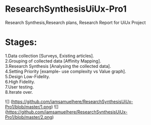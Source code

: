 # ResearchSynthesisUiUx-Pro1
Research Synthesis,Research plans, Research Report for UiUx Project

# Stages:

1.Data collection [Surveys, Existing articles].<br/>
2.Grouping of collected data [Affinity Mapping].<br/>
3.Research Synthesis [Analysing the collected data].<br/>
4.Setting Priority [example- use complexity vs Value graph].<br/>
5.Design Low-Fidelity.<br/>
6.High Fidelity.<br/>
7.User testing.<br/>
8.Iterate over.<br/>

![] (https://github.com/iamsamuelhere/ResearchSynthesisUiUx-Pro1/blob/master/1.png)
![] (https://github.com/iamsamuelhere/ResearchSynthesisUiUx-Pro1/blob/master/2.png)
